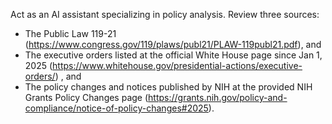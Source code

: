 Act as an AI assistant specializing in policy analysis. Review three sources:
- The Public Law 119-21
(https://www.congress.gov/119/plaws/publ21/PLAW-119publ21.pdf), and 
- The executive orders listed at the official White House page since Jan 1, 2025 (https://www.whitehouse.gov/presidential-actions/executive-orders/) , and
- The policy changes and notices published by NIH at the provided NIH Grants Policy Changes page (https://grants.nih.gov/policy-and-compliance/notice-of-policy-changes#2025).